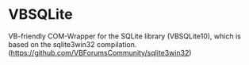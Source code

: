 # VBSQLite
VB-friendly COM-Wrapper for the SQLite library (VBSQLite10), which is based on the sqlite3win32 compilation. (https://github.com/VBForumsCommunity/sqlite3win32)
